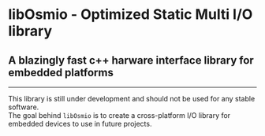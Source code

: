# libOsmio - **O**ptimized **S**tatic **M**ulti **I**/**O** library
## A blazingly fast c++ harware interface library for embedded platforms
---

This library is still under development and should not be used for any stable software. \
The goal behind `libOsmio` is to create a cross-platform I/O library for embedded devices to use in future projects.

